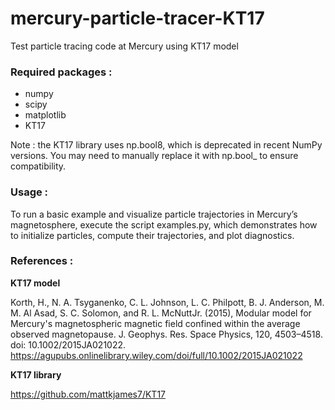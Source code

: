 # mercury-particle-tracer-KT17
Test particle tracing code at Mercury using KT17 model

### Required packages : 
- numpy
- scipy
- matplotlib
- KT17
  
Note : the KT17 library uses np.bool8, which is deprecated in recent NumPy versions. You may need to manually replace it with np.bool_ to ensure compatibility.

### Usage :

To run a basic example and visualize particle trajectories in Mercury’s magnetosphere, execute the script examples.py, which demonstrates how to initialize particles, compute their trajectories, and plot diagnostics.

### References :

**KT17 model**  

Korth, H., N. A. Tsyganenko, C. L. Johnson, L. C. Philpott, B. J. Anderson, M. M. Al Asad, S. C. Solomon, and R. L. McNuttJr. (2015), Modular model for Mercury's magnetospheric magnetic field confined within the average observed magnetopause. J. Geophys. Res. Space Physics, 120, 4503–4518. doi: 10.1002/2015JA021022.
https://agupubs.onlinelibrary.wiley.com/doi/full/10.1002/2015JA021022

**KT17 library**  

https://github.com/mattkjames7/KT17
